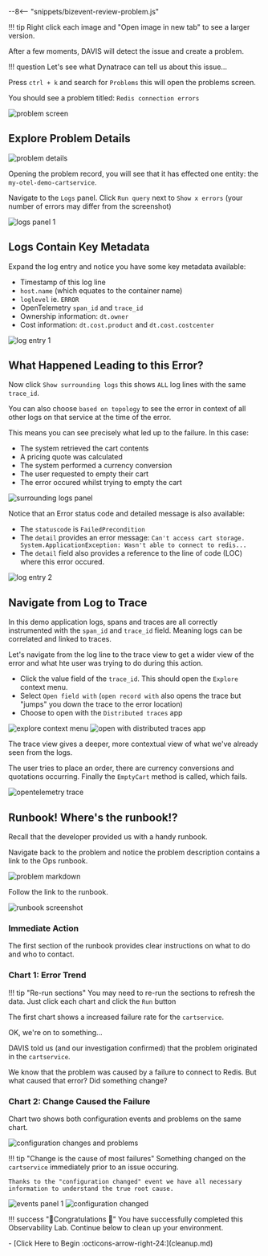 --8<-- "snippets/bizevent-review-problem.js"

!!! tip
    Right click each image and "Open image in new tab" to see a larger version.

After a few moments, DAVIS will detect the issue and create a problem.

!!! question
    Let's see what Dynatrace can tell us about this issue...

Press `ctrl + k` and search for `Problems` this will open the problems screen.

You should see a problem titled: `Redis connection errors`

![problem screen](images/problem-screen.png)

## Explore Problem Details

![problem details](images/problem-details.png)

Opening the problem record, you will see that it has effected one entity: the `my-otel-demo-cartservice`.

Navigate to the `Logs` panel. Click `Run query` next to `Show x errors` (your number of errors may differ from the screenshot)

![logs panel 1](images/logs-panel-1.png)

## Logs Contain Key Metadata

Expand the log entry and notice you have some key metadata available:

* Timestamp of this log line
* `host.name` (which equates to the container name)
* `loglevel` ie. `ERROR`
* OpenTelemetry `span_id` and `trace_id`
* Ownership information: `dt.owner`
* Cost information: `dt.cost.product` and `dt.cost.costcenter`

![log entry 1](images/log-entry-1.png)

## What Happened Leading to this Error?

Now click `Show surrounding logs` this shows `ALL` log lines with the same `trace_id`.

You can also choose `based on topology` to see the error in context of all other logs on that service at the time of the error.

This means you can see precisely what led up to the failure. In this case:

* The system retrieved the cart contents
* A pricing quote was calculated
* The system performed a currency conversion
* The user requested to empty their cart
* The error occured whilst trying to empty the cart

![surrounding logs panel](images/surrounding-logs-1.png)

Notice that an Error status code and detailed message is also available:

* The `statuscode` is `FailedPrecondition`
* The `detail` provides an error message: `Can't access cart storage. System.ApplicationException: Wasn't able to connect to redis...`
* The `detail` field also provides a reference to the line of code (LOC) where this error occured.

![log entry 2](images/log-entry-2.png)

## Navigate from Log to Trace

In this demo application logs, spans and traces are all correctly instrumented with the `span_id` and `trace_id` field. Meaning logs can be correlated and linked to traces.

Let's navigate from the log line to the trace view to get a wider view of the error and what hte user was trying to do during this action.

* Click the value field of the `trace_id`. This should open the `Explore` context menu.
* Select `Open field with` (`open record with` also opens the trace but "jumps" you down the trace to the error location)
* Choose to open with the `Distributed traces` app

![explore context menu](images/explore-context-menu.png)
![open with distributed traces app](images/open-with-distributed-traces.png)

The trace view gives a deeper, more contextual view of what we've already seen from the logs.

The user tries to place an order, there are currency conversions and quotations occurring.
Finally the `EmptyCart` method is called, which fails.

![opentelemetry trace](images/trace-1.png)

## Runbook! Where's the runbook!?

Recall that the developer provided us with a handy runbook.

Navigate back to the problem and notice the problem description contains a link to the Ops runbook.

![problem markdown](images/problem-markdown.png)

Follow the link to the runbook.

![runbook screenshot](images/notebook.png)

### Immediate Action

The first section of the runbook provides clear instructions on what to do and who to contact.

### Chart 1: Error Trend

!!! tip "Re-run sections"
    You may need to re-run the sections to refresh the data.
    Just click each chart and click the `Run` button

The first chart shows a increased failure rate for the `cartservice`.

OK, we're on to something...

DAVIS told us (and our investigation confirmed) that the problem originated in the `cartservice`.

We know that the problem was caused by a failure to connect to Redis. But what caused that error? Did something change?

### Chart 2: Change Caused the Failure

Chart two shows both configuration events and problems on the same chart.

![configuration changes and problems](images/problems-and-change-chart.png)

!!! tip "Change is the cause of most failures"
    Something changed on the `cartservice` immediately prior
    to an issue occuring.

    Thanks to the "configuration changed" event we have all necessary information to understand the true root cause.

![events panel 1](images/events-panel-1.png)
![configuration changed](images/configuration-change-event.png)

!!! success "🎉Congratulations 🎉"
    You have successfully completed this
    Observability Lab. Continue below to clean up your environment.

<div class="grid cards" markdown>
- [Click Here to Begin :octicons-arrow-right-24:](cleanup.md)
</div>